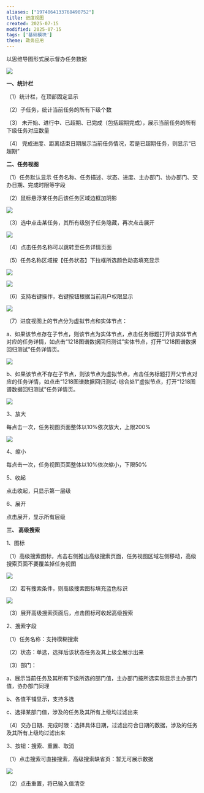 ```yaml
---
aliases: ["1974064133768490752"]
title: 进度视图
created: 2025-07-15
modified: 2025-07-15
tags: ['基础模块']
theme: 政务应用
---
```


以思维导图形式展示督办任务数据

![](https://myhelpdoc.oss-cn-heyuan.aliyuncs.com/mdimages/07ca1d834ffb1ba046172f31bca0b035.jpg)

**一、统计栏**

（1）统计栏，在顶部固定显示

（2）子任务，统计当前任务的所有下级个数

（3） 未开始、进行中、已超期、已完成（包括超期完成），展示当前任务的所有下级任务对应数量

（4） 完成进度、距离结束日期展示当前任务情况，若是已超期任务，则显示“已超期”

**二、任务视图**

（1）任务默认显示 任务名称、任务描述、状态、进度、主办部门、协办部门、交办日期、完成时限等字段

（2）鼠标悬浮某任务后该任务区域边框加阴影

![](https://myhelpdoc.oss-cn-heyuan.aliyuncs.com/mdimages/98c068b874e8cccb19ff14613cbcf4fa.jpg)

（3）选中点击某任务，其所有级别子任务隐藏，再次点击展开

![](https://myhelpdoc.oss-cn-heyuan.aliyuncs.com/mdimages/371352c50ae23fafda3094099726173b.jpg)

（4）点击任务名称可以跳转至任务详情页面

（5）任务名称区域按【任务状态】下拉框所选颜色动态填充显示

![](https://myhelpdoc.oss-cn-heyuan.aliyuncs.com/mdimages/3d21de1a31bdbd0dd1997fc58cfbee75.jpg)

![](https://myhelpdoc.oss-cn-heyuan.aliyuncs.com/mdimages/71449bddb9cce8f786980ad84fe55360.jpg)

（6）支持右键操作，右键按钮根据当前用户权限显示

![](https://myhelpdoc.oss-cn-heyuan.aliyuncs.com/mdimages/a4df5c81910333b7890a313ed1e985c1.jpg)

（7）进度视图上的节点分为虚拟节点和实体节点：

a、如果该节点存在子节点，则该节点为实体节点，点击任务标题打开该实体节点对应的任务详情，如点击“1218图谱数据回归测试”实体节点，打开“1218图谱数据回归测试”任务详情页。

![](https://myhelpdoc.oss-cn-heyuan.aliyuncs.com/mdimages/b655e20889d67061d8d38d3fed7d64c3.jpg)

b、如果该节点不存在子节点，则该节点为虚拟节点，点击任务标题打开父节点对应的任务详情，如点击“1218图谱数据回归测试-综合处1”虚拟节点，打开“1218图谱数据回归测试”任务详情页。

![](https://myhelpdoc.oss-cn-heyuan.aliyuncs.com/mdimages/c9f52e743ecf2c9b257cdb5880e9bcc8.jpg)

3、放大

每点击一次，任务视图页面整体以10%依次放大，上限200%

![](https://myhelpdoc.oss-cn-heyuan.aliyuncs.com/mdimages/280cab49bfef2a98a92827e5eb42d5a1.jpg)

4、缩小

每点击一次，任务视图页面整体以10%依次缩小，下限50%

5、收起

点击收起，只显示第一层级

6、展开

点击展开，显示所有层级

**三、 高级搜索**

1、图标

（1）高级搜索图标，点击右侧推出高级搜索页面，任务视图区域左侧移动，高级搜索页面不要覆盖掉任务视图

![](https://myhelpdoc.oss-cn-heyuan.aliyuncs.com/mdimages/6fb94bb82addb088866c02760af818f4.jpg)

（2）若有搜索条件，则高级搜索图标填充蓝色标识

![](https://myhelpdoc.oss-cn-heyuan.aliyuncs.com/mdimages/e275e0f9a57441ff29292b4f0c148bf4.jpg)

（3）展开高级搜索页面后，点击图标可收起高级搜索

2、搜索字段

（1）任务名称：支持模糊搜索

（2）状态：单选，选择后该状态任务及其上级全展示出来

（3）部门：

a、展示当前任务及其所有下级所选的部门值，主办部门按所选实际显示主办部门值，协办部门同理

b、各值平铺显示，支持多选

c、选择某部门值，涉及的任务及其所有上级均过滤出来

（4）交办日期、完成时限：选择具体日期，过滤出符合日期的数据，涉及的任务及其所有上级均过滤出来

3、按钮：搜索、重置、取消

（1）点击搜索可直接搜索，高级搜索缺省页：暂无可展示数据

![](https://myhelpdoc.oss-cn-heyuan.aliyuncs.com/mdimages/3fac80a311f0ed2d1b7894b77eff985e.jpg)

（2）点击重置，将已输入值清空

